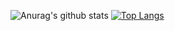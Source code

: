 ![Anurag's github stats](https://github-readme-stats.vercel.app/api?username=iljajasska&count_private=true&show_icons=true&theme=Cobalt)
[![Top Langs](https://github-readme-stats.vercel.app/api/top-langs/?username=iljajasska)](https://github.com/iljajasska/github-readme-stats&theme=Cobalt)
